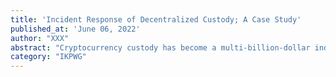 ```yaml
---
title: 'Incident Response of Decentralized Custody; A Case Study'
published_at: 'June 06, 2022'
author: "XXX"
abstract: "Cryptocurrency custody has become a multi-billion-dollar industry as the number of users and volume of funds continues to grow exponentially within the industry. These funds are prime targets for Ransomware and hackers alike for theft. Social Engineering remains one of the highest vectors of attacks. Custody comes in multiple forms and some individuals within cryptocurrency have funds comparable to many institutions, yet, often have less rigorous security systems in place, making them not only targets as individuals but also as attack vectors into institutions. Therefore, the individual of today has to implement cybersecurity processes and tools not unlike those of institutions."
category: "IKPWG"
---
```

